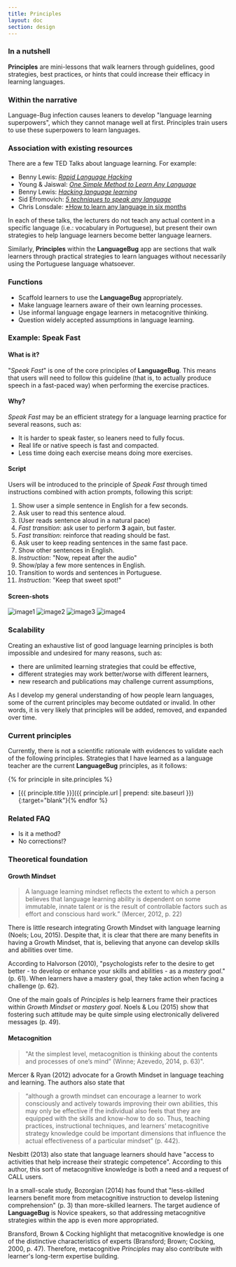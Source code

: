 ```yaml
---
title: Principles
layout: doc
section: design
---
```


### In a nutshell

**Principles** are mini-lessons that walk learners through guidelines, good strategies, best practices, or hints that could increase their efficacy in learning languages. 

### Within the narrative

Language-Bug infection causes leaners to develop "language learning superpowers", which they cannot manage well at first. Principles train users to use these superpowers to learn languages.

### Association with existing resources

There are a few TED Talks about language learning. For example:

* Benny Lewis: [*Rapid Language Hacking*](https://www.youtube.com/watch?v=HZqUeWshwMs)
* Young & Jaiswal: [*One Simple Method to Learn Any Language*](https://www.youtube.com/watch?v=G1RRbupCxi0)
* Benny Lewis: [*Hacking language learning*](https://www.youtube.com/watch?v=0x2_kWRB8-A)
* Sid Efromovich: [*5 techniques to speak any language*](https://www.youtube.com/watch?v=-WLHr1_EVtQ)
* Chris Lonsdale: [*How to learn any language in six months](https://www.youtube.com/watch?v=d0yGdNEWdn0)

In each of these talks, the lecturers do not teach any actual content in a specific language (i.e.: vocabulary in Portuguese), but present their own strategies to help language learners become better language learners.

Similarly, **Principles** within the **LanguageBug** app are sections that walk learners through practical strategies to learn languages without necessarily using the Portuguese language whatsoever.

### Functions

* Scaffold learners to use the **LanguageBug** appropriately.
* Make language learners aware of their own learning processes.
* Use informal language engage learners in metacognitive thinking.
* Question widely accepted assumptions in language learning.

### Example: **Speak Fast**

#### What is it?

"*Speak Fast*" is one of the core principles of **LanguageBug**. This means that users will need to follow this guideline (that is, to actually produce speech in a fast-paced way) when performing the exercise practices.

#### Why?

*Speak Fast* may be an efficient strategy for a language learning practice for several reasons, such as:

* It is harder to speak faster, so leaners need to fully focus.
* Real life or native speech is fast and compacted.
* Less time doing each exercise means doing more exercises.

#### Script

Users will be introduced to the principle of *Speak Fast* through timed instructions combined with action prompts, following this script:

1. Show user a simple sentence in English for a few seconds.
2. Ask user to read this sentence aloud.
3. (User reads sentence aloud in a natural pace)
4. *Fast transition*: ask user to perform **3** again, but faster.
5. *Fast transition*: reinforce that reading should be fast.
6. Ask user to keep reading sentences in the same fast pace.
7. Show other sentences in English.
8. *Instruction*: "Now, repeat after the audio"
9. Show/play a few more sentences in English.
10. Transition to words and sentences in Portuguese.
11. *Instruction*: "Keep that sweet spot!"

#### Screen-shots

![image1](dasd.jpg)
![image2](dasd.jpg)
![image3](dasd.jpg)
![image4](dasd.jpg)

### Scalability

Creating an exhaustive list of good language learning principles is both impossible and undesired for many reasons, such as:

* there are unlimited learning strategies that could be effective,
* different strategies may work better/worse with different learners,
* new research and publications may challenge current assumptions,

As I develop my general understanding of how people learn languages, some of the current principles may become outdated or invalid. In other words, it is very likely that principles will be added, removed, and expanded over time.

### Current principles

Currently, there is not a scientific rationale with evidences to validate each of the following principles. Strategies that I have learned as a language teacher are the current **LanguageBug** principles, as it follows:

{% for principle in site.principles %}
* [{{ principle.title }}]({{ principle.url | prepend: site.baseurl }}){:target="blank"}{% endfor %}

### Related FAQ

* Is it a method?
* No corrections!?

### Theoretical foundation

#### Growth Mindset

> A language learning mindset reflects the extent to which a person believes that language learning ability is dependent on some immutable, innate talent or is the result of controllable factors such as effort and conscious hard work.” (Mercer, 2012, p. 22)

There is little research integrating Growth Mindset with language learning (Noels; Lou, 2015). Despite that, it is clear that there are many benefits in having a Growth Mindset, that is, believing that anyone can develop skills and abilities over time.

According to Halvorson (2010), "psychologists refer to the desire to get better - to develop or enhance your skills and abilities - as a *mastery goal*." (p. 61). When learners have a mastery goal, they take action when facing a challenge (p. 62).

One of the main goals of *Principles* is help learners frame their practices within *Growth Mindset* or *mastery goal*. Noels & Lou (2015) show that fostering such attitude may be quite simple using electronically delivered messages (p. 49).

#### Metacognition

> "At the simplest level, metacognition is thinking about the contents and processes of one’s mind” (Winne; Azevedo, 2014, p. 63)".

Mercer & Ryan (2012) advocate for a Growth Mindset in language teaching and learning. The authors also state that

> “although a growth mindset can encourage a learner to work consciously and actively towards improving their own abilities, this may only be effective if the individual also feels that they are equipped with the skills and know-how to do so. Thus, teaching practices, instructional techniques, and learners’ metacognitive strategy knowledge could be important dimensions that influence the actual effectiveness of a particular mindset” (p. 442).

Nesbitt (2013) also state that language learners should have "access to activities that help increase their strategic competence". According to this author, this sort of metacognitive knowledge is both a need and a request of CALL users.

In a small-scale study, Bozorgian (2014) has found that "less-skilled learners benefit more from metacognitive instruction to develop listening comprehension" (p. 3) than more-skilled learners. The target audience of **LanguageBug** is Novice speakers, so that addressing metacognitive strategies within the app is even more appropriated.

Bransford, Brown & Cocking highlight that metacognitive knowledge is one of the distinctive characteristics of experts (Bransford; Brown; Cocking, 2000, p. 47). Therefore, metacognitive *Principles* may also contribute with learner's long-term expertise building.